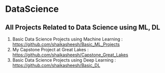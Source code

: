 # DataScience
All Projects Related to Data Science using ML, DL
---------------------------------------------------------------------
1) Basic Data Science Projects using Machine Learning : https://github.com/shaikasheesh/Basic_ML_Projects
2) My Capstone Project at Great Lakes : https://github.com/shaikasheesh/Capstone_Great_Lakes
3) Basic Data Science Projects using Deep Learning : https://github.com/shaikasheesh/Basic_DL
